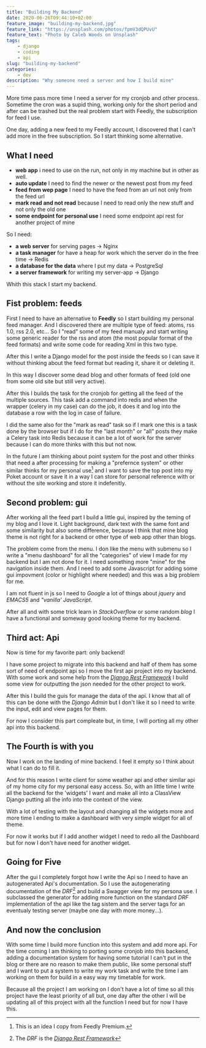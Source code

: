 ```yaml
---
title: "Building My Backend"
date: 2020-06-26T09:44:10+02:00
feature_image: "building-my-backend.jpg"
feature_link: "https://unsplash.com/photos/fpmV3dQPUvU"
feature_text: "Photo by Caleb Woods on Unsplash"
tags:
    - django
    - coding
    - api
slug: "building-my-backend"
categories: 
    - dev
description: "Why someone need a server and how I build mine"
---
```


More time pass more time I need a server for my cronjob and other process. 
Sometime the cron was a supid thing, working only for the short period and after can be trashed but the real problem start with Feedly, the subscription for feed I use.

One day, adding a new feed to my Feedly account, I discovered that I can't add more in the free subscription. 
So I start thinking some alternative.

## What I need

* __web app__ i need to use on the run, not only in my machine but in other as well.
* __auto update__ I need to find the newer or the newest post from my feed
* __feed from wep page__ I need to have the feed from an url not only from the feed url
* __mark read and not read__ because I need to read only the new stuff and not only the old one
* __some endpoint for personal use__ I need some endpoint api rest for another project of mine

So I need:

* __a web server__ for serving pages -> Nginx
* __a task manager__ for have a heap for work which the server do in the free time -> Redis
* __a database for the data__ where I put my data -> PostgreSql
* __a server framework__ for writing my server-app -> Django

Whith this stack I start my backend.

## Fist problem: feeds

First I need to have an alternative to __Feedly__ so I start building my personal feed manager.
And I discovered there are multiple type of feed: atoms, rss 1.0, rss 2.0, etc... So I "read" some of my feed manualy and start writing some generic reader for the rss and atom (the most popular format of the feed formats) and write some code for reading Xml in this two type.

After this I write a Django model for the post inside the feeds so I can save it without thinking about the feed format but reading it, share it or deleting it.

In this way I discover some dead blog and other formats of feed (old one from some old site but still very active).

After this I builds the task for the cronjob for getting all the feed of the multiple sources. This task add a command into redis and when the wrapper (celery in my case) can do the job, it does it and log into the database a row with the log in case of failure.

I did the same also for the "mark as read" task so if I mark one this is a task done by the browser but if I do for the "last month" or "all" posts they make a Celery task into Redis because it can be a lot of work for the server because I can do more thinks with this but not now. 

In the future I am thinking about point system for the post and other thinks that need a after processing for making a "prefernce system" or other similar thinks for my personal use[^1] and I want to save the top post into my Poket account or save it in a way I can store for personal reference with or without the site working and store it indefenitly.

## Second problem: gui

After working all the feed part I build a little gui, inspired by the teming of my blog and I love it. Light background, dark text with the same font and some similarity but also some difference, because I think that mine blog theme is not right for a backend or other type of web app other than blogs.

The problem come from the menu. I don like the menu with submenu so I write a "menu dashboard" for all the "categories" of view I made for my backend but I am not done for it. I need something more "mine" for the navigation inside them. And I need to add some Javascript for adding some gui impovment (color or highlight where needed) and this was a big problem for me.

I am not fluent in js so I need to *Google* a lot of things about *jquery* and *EMACS5* and *"vanilla' JavaScript*.

After all and with some trick learn in *StackOverflow* or some random *blog* I have a functional and someway good looking theme for my backend.

## Third act: Api

Now is time for my favorite part: only backend!

I have some project to migrate into this backend and half of them has some sort of need of endpoint api so I move the first api project into my backend. With some work and some help from the *[Django Rest Framework](https://www.django-rest-framework.org/)* I build some view for outputting the json needed for the other project to work.

After this I build the guis for manage the data of the api. I know that all of this can be done with the *Django Admin* but I don't like it so I need to write the input, edit and view pages for them.

For now I consider this part compleate but, in time, I will porting all my other api into this backend.

## The Fourth is with you

Now I work on the landing of mine backend. I feel it empty so I think about what I can do to fill it.

And for this reason I write client for some weather api and other similar api of my home city for my personal easy access. So, with an little time I write all the backend for the 'widgets' I want and make all into a ClassView Django putting all the info into the context of the view.

With a lot of testing with the layout and changing all the widgets more and more time I ending to make a dashboard with very simple widget for all of theme.

For now it works but if I add another widget I need to redo all the Dashboard but for now I don't have need for another widget.

## Going for Five

After the gui I completely forgot how I write the Api so I need to have an autogenerated Api's documentation. So I use the autogenerating documentation of the *DRF*[^2] and build a Swagger view for my persona use. I subclassed the generator for adding more function on the standard *DRF* implementation of the api like the tag sistem and the server tags for an eventualy testing server (maybe one day with more money...).

## And now the conclusion

With some time I build more function into this system and add more api. For the time coming I am thinking to porting some cronjob into this backend, adding a documentation system for having some tutorial I can't put in the blog or there are no reason to make them public, like some personal stuff and I want to put a system to write my work task and write the time I am working on them for build in a easy way my timetable for work.

Because all the project I am working on I don't have a lot of time so all this project have the least priority of all but, one day after the other I will be updating all of this project with all the function I need but for now I have this.

[^1]: This is an idea I copy from Feedly Premium. 
[^2]: The *DRF* is the *[Django Rest Framework](https://www.django-rest-framework.org/)* 
